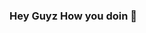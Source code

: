 ### Hey Guyz How you doin 👋

<!--
**AjaySinghPanwar/AjaySinghPanwar** is a ✨ _special_ ✨ repository because its `README.md` (this file) appears on your GitHub profile.

* 🔭 I’m currently doing my **B.TECH** in **Electronics and Communication**
* 🌱 I’m currently learning **Data Science**
* 🤔 I’m looking for help with Deep Learning
* 💬 Ask me about my nick name
* 📫 How to reach me: Here's my [gmail](a.panwar48656@gmail.com) and [linkdin](https://www.linkedin.com/in/ajay-singh-panwar-134890192/)
* :bowtie: I am a self taught *singer* and *guitarist*
* ⚡ Fun fact: I fear of lizards and rats
-->
